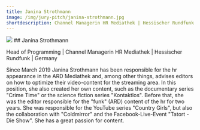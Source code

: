 ```yaml
---
title: Janina Strothmann
image: /img/jury-pitch/janina-strothmann.jpg
shortdescription: Channel Managerin HR Mediathek | Hessischer Rundfunk | Germany
---
```

<img src="/img/jury-pitch/janina-strothmann.jpg">
## Janina Strothmann

Head of Programming | Channel Managerin HR Mediathek | Hessischer Rundfunk | Germany

Since March 2019 Janina Strothmann has been responsible for the hr appearance in the ARD Mediathek and, among other things, advises editors on how to optimize their video-content for the streaming area. In this position, she also created her own content, such as the documentary series "Crime Time" or the science fiction series "Kontaktlos". Before that, she was the editor responsible for the "funk" (ARD) content of the hr for two years. She was responsible for the YouTube series "Country Girls", but also the collaboration with "Coldmirror" and the Facebook-Live-Event "Tatort - Die Show". She has a great passion for content.


